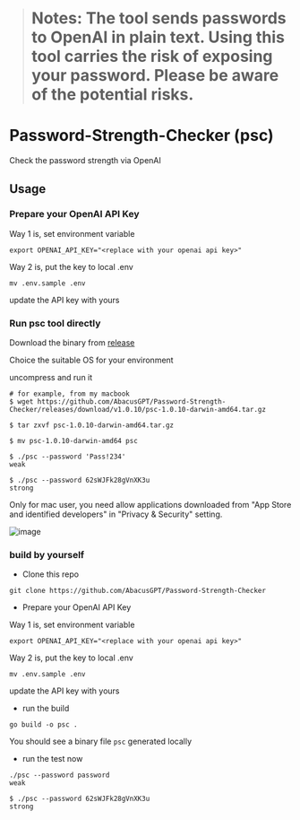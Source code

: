 ># Notes: The tool sends passwords to OpenAI in plain text. Using this tool carries the risk of exposing your password. Please be aware of the potential risks.

# Password-Strength-Checker (psc)

Check the password strength via OpenAI

## Usage

### Prepare your OpenAI API Key

Way 1 is, set environment variable
```
export OPENAI_API_KEY="<replace with your openai api key>"
```

Way 2 is, put the key to local .env
```
mv .env.sample .env
```

update the API key with yours

### Run psc tool directly

Download the binary from [release](https://github.com/AbacusGPT/Password-Strength-Checker/releases)

Choice the suitable OS for your environment

uncompress and run it
```
# for example, from my macbook
$ wget https://github.com/AbacusGPT/Password-Strength-Checker/releases/download/v1.0.10/psc-1.0.10-darwin-amd64.tar.gz 

$ tar zxvf psc-1.0.10-darwin-amd64.tar.gz

$ mv psc-1.0.10-darwin-amd64 psc

$ ./psc --password 'Pass!234'
weak

$ ./psc --password 62sWJFk28gVnXK3u
strong
```

Only for mac user, you need allow applications downloaded from "App Store and identified developers" in "Privacy & Security" setting.

![image](https://github.com/AbacusGPT/Password-Strength-Checker/assets/8954908/56f9c668-550b-47f0-9710-c2dde4e91444)


### build by yourself

* Clone this repo

```
git clone https://github.com/AbacusGPT/Password-Strength-Checker
```

* Prepare your OpenAI API Key

Way 1 is, set environment variable
```
export OPENAI_API_KEY="<replace with your openai api key>"
```

Way 2 is, put the key to local .env
```
mv .env.sample .env
```

update the API key with yours

* run the build

```
go build -o psc .
```

You should see a binary file `psc` generated locally

* run the test now
```
./psc --password password
weak

$ ./psc --password 62sWJFk28gVnXK3u
strong
```
